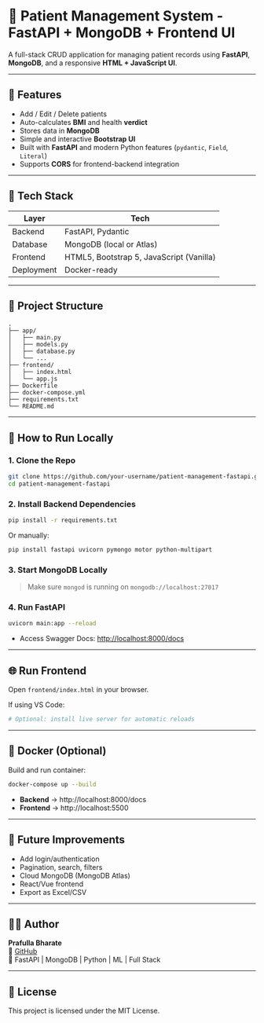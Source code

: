 # 🏥 Patient Management System - FastAPI + MongoDB + Frontend UI

A full-stack CRUD application for managing patient records using **FastAPI**, **MongoDB**, and a responsive **HTML + JavaScript UI**.

---

## 🚀 Features

- Add / Edit / Delete patients
- Auto-calculates **BMI** and health **verdict**
- Stores data in **MongoDB**
- Simple and interactive **Bootstrap UI**
- Built with **FastAPI** and modern Python features (`pydantic`, `Field`, `Literal`)
- Supports **CORS** for frontend-backend integration

---

## 🧰 Tech Stack

| Layer      | Tech         |
|------------|--------------|
| Backend    | FastAPI, Pydantic |
| Database   | MongoDB (local or Atlas) |
| Frontend   | HTML5, Bootstrap 5, JavaScript (Vanilla) |
| Deployment | Docker-ready |

---

## 📂 Project Structure

```
.
├── app/
│   ├── main.py
│   ├── models.py
│   ├── database.py
│   └── ...
├── frontend/
│   ├── index.html
│   └── app.js
├── Dockerfile
├── docker-compose.yml
├── requirements.txt
└── README.md
```

---

## 🧪 How to Run Locally

### 1. Clone the Repo

```bash
git clone https://github.com/your-username/patient-management-fastapi.git
cd patient-management-fastapi
```

### 2. Install Backend Dependencies

```bash
pip install -r requirements.txt
```

Or manually:

```bash
pip install fastapi uvicorn pymongo motor python-multipart
```

### 3. Start MongoDB Locally

> Make sure `mongod` is running on `mongodb://localhost:27017`

### 4. Run FastAPI

```bash
uvicorn main:app --reload
```

- Access Swagger Docs: [http://localhost:8000/docs](http://localhost:8000/docs)

---

## 🌐 Run Frontend

Open `frontend/index.html` in your browser.

If using VS Code:

```bash
# Optional: install live server for automatic reloads
```

---

## 🐳 Docker (Optional)

Build and run container:

```bash
docker-compose up --build
```

- **Backend** → http://localhost:8000/docs
- **Frontend** → http://localhost:5500

---

## 🧠 Future Improvements

- Add login/authentication
- Pagination, search, filters
- Cloud MongoDB (MongoDB Atlas)
- React/Vue frontend
- Export as Excel/CSV

---

## 👨‍💻 Author

**Prafulla Bharate**  
🔗 [GitHub](https://github.com/prafullabharate)  
💬 FastAPI | MongoDB | Python | ML | Full Stack

---

## 📜 License

This project is licensed under the MIT License.